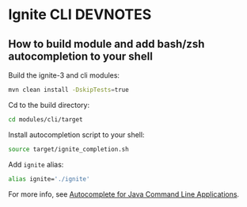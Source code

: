 # Ignite CLI DEVNOTES

## How to build module and add bash/zsh autocompletion to your shell

Build the ignite-3 and cli modules:
```bash
mvn clean install -DskipTests=true
```

Cd to the build directory:
```bash
cd modules/cli/target

```
Install autocompletion script to your shell:
```bash 
source target/ignite_completion.sh 
```

Add `ignite` alias:
```bash
alias ignite='./ignite'
```

For more info, see [Autocomplete for Java Command Line Applications](https://picocli.info/autocomplete.html).
